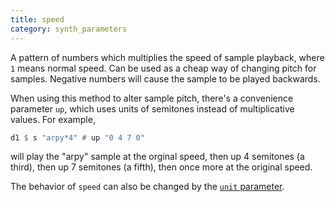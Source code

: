 ```yaml
---
title: speed
category: synth_parameters
---
```

A pattern of numbers which multiplies the speed of sample playback, where `1` means normal speed.  Can be used as a cheap way
of changing pitch for samples.  Negative numbers will cause the sample to be played backwards.

When using this method to alter sample pitch, there's a convenience parameter `up`, which uses units of semitones instead of
multiplicative values.  For example,

~~~haskell
d1 $ s "arpy*4" # up "0 4 7 0"
~~~

will play the "arpy" sample at the orginal speed, then up 4 semitones (a third), then up 7 semitones (a fifth), 
then once more at the original speed.

The behavior of `speed` can also be changed by the [`unit` parameter](unit).
